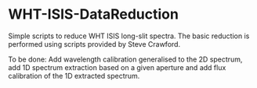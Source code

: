 # WHT-ISIS-DataReduction
Simple scripts to reduce WHT ISIS long-slit spectra. The basic reduction is performed using scripts provided by Steve Crawford.

To be done: Add wavelength calibration generalised to the 2D spectrum, add 1D spectrum extraction based on a given aperture and add flux calibration of the 1D extracted spectrum.
